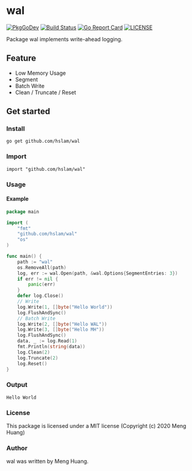 # wal
[![PkgGoDev](https://pkg.go.dev/badge/github.com/hslam/wal)](https://pkg.go.dev/github.com/hslam/wal)
[![Build Status](https://travis-ci.org/hslam/wal.svg?branch=master)](https://travis-ci.org/hslam/wal)
[![Go Report Card](https://goreportcard.com/badge/github.com/hslam/wal?v=7e100)](https://goreportcard.com/report/github.com/hslam/wal)
[![LICENSE](https://img.shields.io/github/license/hslam/wal.svg?style=flat-square)](https://github.com/hslam/wal/blob/master/LICENSE)

Package wal implements write-ahead logging.

## Feature
* Low Memory Usage
* Segment
* Batch Write
* Clean / Truncate / Reset

## Get started

### Install
```
go get github.com/hslam/wal
```
### Import
```
import "github.com/hslam/wal"
```
### Usage
#### Example
```go
package main

import (
	"fmt"
	"github.com/hslam/wal"
	"os"
)

func main() {
	path := "wal"
	os.RemoveAll(path)
	log, err := wal.Open(path, &wal.Options{SegmentEntries: 3})
	if err != nil {
		panic(err)
	}
	defer log.Close()
	// Write
	log.Write(1, []byte("Hello World"))
	log.FlushAndSync()
	// Batch Write
	log.Write(2, []byte("Hello WAL"))
	log.Write(3, []byte("Hello MH"))
	log.FlushAndSync()
	data, _ := log.Read(1)
	fmt.Println(string(data))
	log.Clean(2)
	log.Truncate(2)
	log.Reset()
}
```

### Output
```
Hello World
```

### License
This package is licensed under a MIT license (Copyright (c) 2020 Meng Huang)


### Author
wal was written by Meng Huang.


